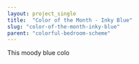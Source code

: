 ```yaml
---
layout: project_single
title:  "Color of the Month - Inky Blue"
slug: "color-of-the-month-inky-blue"
parent: "colorful-bedroom-scheme"
---
```

This moody blue colo